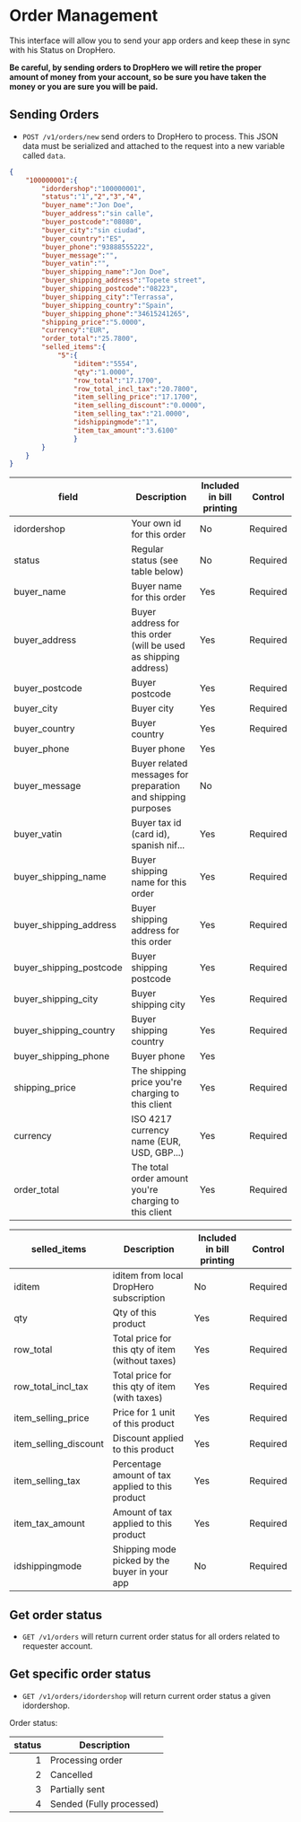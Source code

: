 Order Management
================

This interface will allow you to send your app orders and keep these in sync with his Status on DropHero.

**Be careful, by sending orders to DropHero we will retire the proper amount of money from your account, so be sure you have taken the money or you are sure you will be paid.**

## Sending Orders

- <code>POST /v1/orders/new</code> send orders to DropHero to process. This JSON data must be serialized and attached to the request into a new variable called <code>data</code>.

```JSON
{
	"100000001":{
		"idordershop":"100000001",
		"status":"1","2","3","4",
		"buyer_name":"Jon Doe",
		"buyer_address":"sin calle",
		"buyer_postcode":"08080",
		"buyer_city":"sin ciudad",
		"buyer_country":"ES",
		"buyer_phone":"93888555222",
		"buyer_message":"",
		"buyer_vatin":"",
		"buyer_shipping_name":"Jon Doe",
		"buyer_shipping_address":"Topete street",
		"buyer_shipping_postcode":"08223",
		"buyer_shipping_city":"Terrassa",
		"buyer_shipping_country":"Spain",
		"buyer_shipping_phone":"34615241265",
		"shipping_price":"5.0000",
		"currency":"EUR",
		"order_total":"25.7800",
		"selled_items":{
			"5":{
				"iditem":"5554",
				"qty":"1.0000",
				"row_total":"17.1700",
				"row_total_incl_tax":"20.7800",
				"item_selling_price":"17.1700",
				"item_selling_discount":"0.0000",
				"item_selling_tax":"21.0000", 
				"idshippingmode":"1",
				"item_tax_amount":"3.6100"
				}
		}
	}
}
```

| field                    | Description  |  Included in bill printing   |  Control      |
| ------------------------ | -------------| -------------| -------------|
| idordershop              | Your own id for this order     | No | Required     |
| status                   | Regular status (see table below)     | No | Required     |
| buyer_name               | Buyer name for this order     | Yes | Required     |
| buyer_address            | Buyer address for this order (will be used as shipping address)      | Yes | Required     |
| buyer_postcode           | Buyer postcode      | Yes | Required     |
| buyer_city               | Buyer city      | Yes | Required     |
| buyer_country            | Buyer country     | Yes | Required     |
| buyer_phone              | Buyer phone      | Yes |      |
| buyer_message            | Buyer related messages for preparation and shipping purposes     | No |      |
| buyer_vatin            | Buyer tax id (card id), spanish nif...     | Yes |   Required   |
| buyer_shipping_name               | Buyer shipping name for this order     | Yes | Required     |
| buyer_shipping_address            | Buyer shipping address for this order      | Yes | Required     |
| buyer_shipping_postcode           | Buyer shipping postcode     | Yes | Required     |
| buyer_shipping_city               | Buyer shipping city     | Yes | Required     |
| buyer_shipping_country            | Buyer shipping country     | Yes | Required     |
| buyer_shipping_phone              | Buyer phone      | Yes |      |
| shipping_price           | The shipping price you're charging to this client     | Yes | Required     |
| currency                 | ISO 4217 currency name (EUR, USD, GBP...)    | Yes | Required     |
| order_total              | The total order amount you're charging to this client  | Yes | Required     |

| selled_items                    | Description  | Included in bill printing   |  Control      |
| ------------------------ | -------------| -------------| -------------|
| iditem                   | iditem from local DropHero subscription    | No | Required     |
| qty                      | Qty of this product     | Yes | Required     |
| row_total                | Total price for this qty of item (without taxes)  | Yes | Required     |
| row_total_incl_tax       | Total price for this qty of item (with taxes)     | Yes | Required     |
| item_selling_price       | Price for 1 unit of this product     | Yes | Required     |
| item_selling_discount    | Discount applied to this product     | Yes | Required     |
| item_selling_tax         | Percentage amount of tax applied to this product     | Yes | Required     |
| item_tax_amount          | Amount of tax applied to this product      | Yes | Required     |
| idshippingmode           | Shipping mode picked by the buyer in your app    | No | Required     |

## Get order status

- <code>GET /v1/orders</code> will return current order status for all orders related to requester account.

## Get specific order status

- <code>GET /v1/orders/idordershop</code> will return current order status a given idordershop.

Order status:

| status   | Description              |
| -------: | ------------------------ |
| 1        | Processing order         |
| 2        | Cancelled                |
| 3        | Partially sent           |
| 4        | Sended (Fully processed) |

